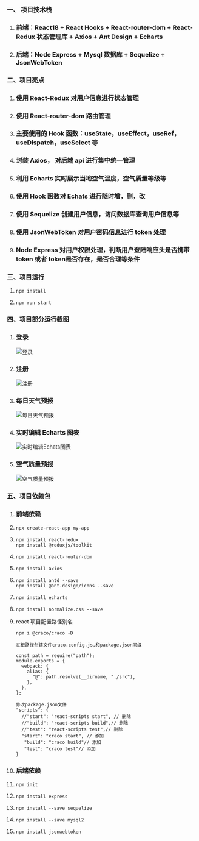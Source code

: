### 一、 项目技术栈

1. ### 前端：React18 + React Hooks + React-router-dom + React-Redux 状态管理库 + Axios + Ant Design + Echarts

2. ### 后端：Node Express + Mysql 数据库 + Sequelize + JsonWebToken 

### 二、项目亮点

1. ### 使用 React-Redux 对用户信息进行状态管理

2. ### 使用 React-router-dom 路由管理

2. ### 主要使用的 Hook 函数：useState，useEffect，useRef，useDispatch，useSelect 等

3. ### 封装 Axios， 对后端 api 进行集中统一管理

4. ### 利用 Echarts 实时展示当地空气温度，空气质量等级等

5. ### 使用  Hook 函数对 Echats 进行随时增，删，改

6. ### 使用 Sequelize 创建用户信息，访问数据库查询用户信息等

7. ### 使用 JsonWebToken 对用户密码信息进行 token 处理

7. ### Node Express 对用户权限处理，判断用户登陆响应头是否携带 token 或者 token是否存在，是否合理等条件

### 三、项目运行

1. ```shell
   npm install
   ```

2. ```shell
   npm run start
   ```

### 四、项目部分运行截图

1. ### 登录

   ![登录](https://picst.sunbangyan.cn/2023/11/05/71e3dd982c3f993adc7e9f16b4e9887a.png)

2. ### 注册

   ![注册](https://picss.sunbangyan.cn/2023/11/05/398950c8fec476e62ccd371ba79870c0.png)

3. ### 每日天气预报

   ![每日天气预报](https://picst.sunbangyan.cn/2023/11/05/95918e93813bf4ea9c910b51982c2e2d.png)

4. ### 实时编辑 Echarts 图表

   ![实时编辑Echats图表](https://picst.sunbangyan.cn/2023/11/05/008e9a7f4d1183d83a33b80114904439.png)

5. ### 空气质量预报

   ![空气质量预报](https://picdl.sunbangyan.cn/2023/11/05/3fdf734f4cedf81be0391cafa966df2c.png)

### 五、项目依赖包

1. ### 前端依赖

1. ``` shell 
   npx create-react-app my-app 
   ```

2. ```shell
   npm install react-redux
   npm install @reduxjs/toolkit
   ```

3. ```shell
   npm install react-router-dom
   ```

4. ```shell
   npm install axios
   ```

5. ```shell
   npm install antd --save
   npm install @ant-design/icons --save
   ```

7. ```shell
   npm install echarts
   ```

8. ```shell
   npm install normalize.css --save
   ```

9. react 项目配置路径别名

   ```shell
   npm i @craco/craco -D
   
   在根路径创建文件craco.config.js,和package.json同级
   
   const path = require("path");
   module.exports = {
     webpack: {
       alias: {
         "@": path.resolve(__dirname, "./src"),
       },
     },
   };
   
   修改package.json文件
   "scripts": {
     //"start": "react-scripts start", // 删除
     //"build": "react-scripts build",// 删除
     //"test": "react-scripts test",// 删除
     "start": "craco start", // 添加
      "build": "craco build"// 添加
      "test": "craco test"// 添加
   }
   ```

1. ### 后端依赖

1. ```shell
   npm init
   ```

2. ```shell
   npm install express
   ```

3. ```shell
   npm install --save sequelize 
   ```

4. ```shell
   npm install --save mysql2
   ```

5. ```shell
   npm install jsonwebtoken
   ```

   
